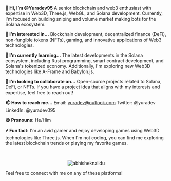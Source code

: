 **👋 Hi, I’m @Yuradev95**
A senior blockchain and web3 enthusiast with expertise in Web3D, Three.js, WebGL, and Solana development. Currently, I'm focused on building sniping and volume market making bots for the Solana ecosystem.

**👀 I’m interested in...**
Blockchain development, decentralized finance (DeFi), non-fungible tokens (NFTs), gaming, and innovative applications of Web3 technologies.

**🌱 I’m currently learning...**
The latest developments in the Solana ecosystem, including Rust programming, smart contract development, and Solana's tokenized economy. Additionally, I'm exploring new Web3D technologies like A-Frame and Babylon.js.

**💞️ I’m looking to collaborate on...**
Open-source projects related to Solana, DeFi, or NFTs. If you have a project idea that aligns with my interests and expertise, feel free to reach out!

**📫 How to reach me...**
Email: [yuradev@outlook.com](mailto:yuradev@outlook.com)
Twitter: @yuradev
LinkedIn: @yuradev095

**😄 Pronouns:**
He/Him

**⚡ Fun fact:**
I'm an avid gamer and enjoy developing games using Web3D technologies like Three.js. When I'm not coding, you can find me exploring the latest blockchain trends or playing my favorite games.

<br/>

<p align="center"> <img src="https://github-readme-stats.vercel.app/api?username=Yuradev&show_icons=true&theme=gotham" alt="abhisheknaiidu" />
<br/>


Feel free to connect with me on any of these platforms!
